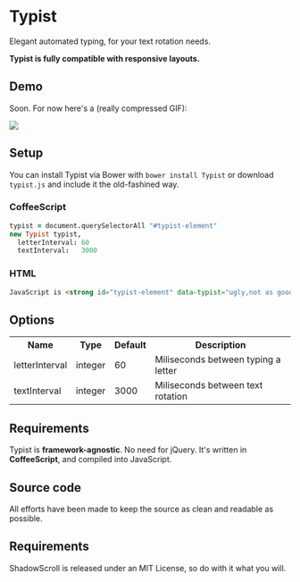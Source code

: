 # Typist
Elegant automated typing, for your text rotation needs.

**Typist is fully compatible with responsive layouts.**

## Demo
Soon. For now here's a (really compressed GIF):

![](http://yum.gifsicle.com/e2d959b.gif)

## Setup
You can install Typist via Bower with `bower install Typist` or download `typist.js` and include it the old-fashined way.

### CoffeeScript
```coffeescript
typist = document.querySelectorAll "#typist-element"
new Typist typist,
  letterInterval: 60
  textInterval:   3000
```

### HTML
```html
JavaScript is <strong id="typist-element" data-typist="ugly,not as good an CoffeeScript">great</strong>
```

## Options

<table>
  <tr>
    <th class="name">Name</th>
    <th class="type">Type</th>
    <th class="default">Default</th>
    <th class="desc">Description</th>
  </tr>
  <tr>
    <td>letterInterval</td>
    <td>integer</td>
    <td>60</td>
    <td class="desc">Miliseconds between typing a letter</td>
  </tr>
  <tr>
    <td>textInterval</td>
    <td>integer</td>
    <td>3000</td>
    <td class="desc">Miliseconds between text rotation</td>
  </tr>
</table>

## Requirements
Typist is **framework-agnostic**. No need for jQuery. It's written in **CoffeeScript**, and compiled into JavaScript.

## Source code
All efforts have been made to keep the source as clean and readable as possible.

## Requirements
ShadowScroll is released under an MIT License, so do with it what you will.
